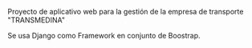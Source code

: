 Proyecto de aplicativo web para la gestión de la empresa de transporte "TRANSMEDINA"

Se usa Django como Framework en conjunto de Boostrap.
